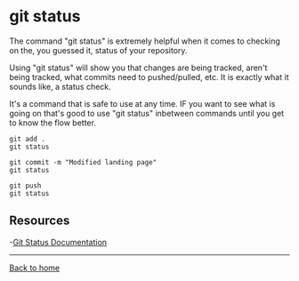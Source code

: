 # git status

The command "git status" is extremely helpful when it comes to checking on the, you guessed it, status of your repository.

Using "git status" will show you that changes are being tracked, aren't being tracked, what commits need to pushed/pulled, etc. It is exactly what it sounds like, a status check.

It's a command that is safe to use at any time. IF you want to see what is going on that's good to use "git status" inbetween commands until you get to know the flow better.

~~~
git add .
git status

git commit -m "Modified landing page"
git status

git push 
git status
~~~

## Resources

-[Git Status Documentation](https://git-scm.com/docs/git-status)

---

[Back to home](../README.md)